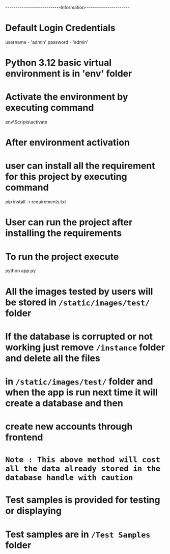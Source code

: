  ---------------------------Information----------------------

# Default Login Credentials
username - 'admin'
password - 'admin'

# Python 3.12 basic virtual environment is in 'env' folder

# Activate the environment by executing command
env\Scripts\activate

# After environment activation
# user can install all the requirement for this project by executing command
pip install -r requirements.txt

# User can run the project after installing the requirements
#  To run the project execute
python app.py

# All the images tested by users will be stored in `/static/images/test/` folder

# If the database is corrupted or not working just remove `/instance` folder and delete all the files
# in `/static/images/test/` folder and when the app is run next time it will create a database and then 
# create new accounts through frontend
# `Note : This above method will cost all the data already stored in the database handle with caution `

# Test samples is provided for testing or displaying 
# Test samples are in `/Test Samples` folder 